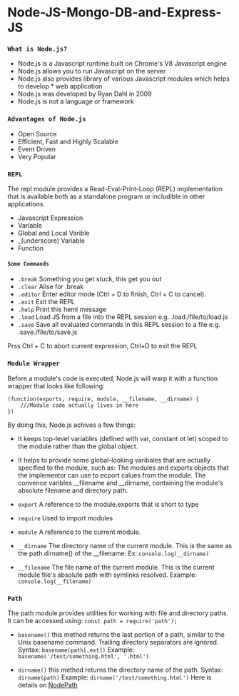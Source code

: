 # Node-JS-Mongo-DB-and-Express-JS

### `What is Node.js?`

* Node.js is a Javascript runtime built on Chrome's V8 Javascript engine
* Node.js allows you to run Javascript on the server
* Node.js also provides library of various Javascript modules which helps to develop * web application
* Node.js was developed by Ryan Dahl in 2009
* Node.js is not a language or framework

### `Advantages of Node.js`

* Open Source
* Efficient, Fast and Highly Scalable
* Event Driven
* Very Popular

### `REPL`

The repl module provides a Read-Eval-Print-Loop (REPL) implementation that is available both as a standalone program or includible in other applications.

* Javascript Expression
* Variable
* Global and Local Varible
* _(underscore) Variable
* Function

#### `Some Commands`
* `.break` Something you get stuck, this get you out
* `.clear` Alise for .break
* `.editor` Enter editor mode (Ctrl + D to finish, Ctrl + C to cancel).
* `.exit` Exit the REPL
* `.help` Print this heml message
* `.load` Load JS from a file into the REPL session e.g. .load./file/to/load.js
* `.save` Save all evaluated commands in this REPL session to a file e.g. .save./file/to/save.js

Prss Ctrl + C to abort current expression, Ctrl+D to exit the REPL

### `Module Wrapper`

Before a module's code is executed, Node.js will warp it with a function wrapper that looks like following:
```
(function(exports, require, module, __filename, __dirname) {
    ///Module code actually lives in here
})
```
By doing this, Node.js achives a few things:
* It keeps top-level variables (defined with var, constant ot let) scoped to the module rather than the global object.
* It helps to provide some global-looking varibales that are actually specified to the module, such as:
    The modules and exports objects that the implementor can use to ecport calues from the module.
    The convence varibles __filename and __dirname, containing the module's absolute filename and directory path.

* `export` A reference to the module.exports that is short to type
* `require` Used to import modules
* `module` A reference to the current module.
* `__dirname` The directory name of the current module. This is the same as the path.dirname() of the __filename. Ex: `console.log(__dirname)`
* `__filename` The file name of the current module. This is the current module file's absolute path with symlinks resolved. Example: `console.log(__filename)`

### `Path`
The path module provides utilities for working with file and directory paths. It can be accessed using:
`const path = require('path');`
* `basename()` this method returns the last portion of a path, similar to the Unix basename command. Trailing directory separators are ignored. Syntax: `basename(path[,ext])` Example: `basename('/test/something.html', '.html')`

* `dirname()` this method returns the directory name of the path. Syntax: `dirname(path)` Example: `dirname('/test/something.html')`
Here is details on [NodePath]


[NodePath]: https://www.w3schools.com/nodejs/ref_path.asp